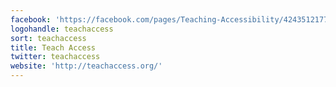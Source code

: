 ```yaml
---
facebook: 'https://facebook.com/pages/Teaching-Accessibility/424351217757204'
logohandle: teachaccess
sort: teachaccess
title: Teach Access
twitter: teachaccess
website: 'http://teachaccess.org/'
---
```

